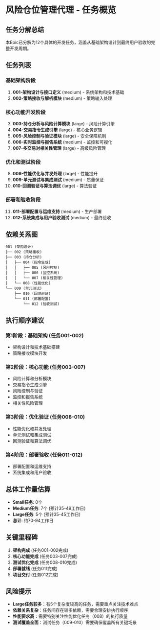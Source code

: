 # 风险仓位管理代理 - 任务概览

## 任务分解总结

本Epic已分解为12个具体的开发任务，涵盖从基础架构设计到最终用户验收的完整开发周期。

## 任务列表

### 基础架构阶段
1. **001-架构设计与接口定义** (medium) - 系统架构和技术基础
2. **002-策略接收与解析模块** (medium) - 策略输入处理

### 核心功能开发阶段
3. **003-持仓分析与风险计算模块** (large) - 风险计算引擎
4. **004-交易指令生成引擎** (large) - 核心业务逻辑
5. **005-风险控制与验证模块** (large) - 安全保障机制
6. **006-实时监控与报告系统** (medium) - 监控和可视化
7. **007-多交易对相关性管理** (large) - 高级风险管理

### 优化和测试阶段
8. **008-性能优化与并发处理** (large) - 性能提升
9. **009-单元测试与集成测试** (medium) - 质量保证
10. **010-回测验证与算法调优** (large) - 算法验证

### 部署和验收阶段
11. **011-部署配置与运维支持** (medium) - 生产部署
12. **012-系统集成与用户验收测试** (medium) - 最终验收

## 依赖关系图

```
001 (架构设计)
├── 002 (策略接收)
├── 003 (持仓分析)
│   ├── 004 (指令生成)
│   │   ├── 005 (风险控制)
│   │   ├── 006 (监控系统)
│   │   └── 007 (相关性管理)
│   └── 008 (性能优化)
└── 009 (单元测试)
    ├── 010 (回测验证)
    └── 011 (部署配置)
        └── 012 (验收测试)
```

## 执行顺序建议

### 第1阶段：基础架构 (任务001-002)
- 架构设计和技术基础搭建
- 策略接收模块开发

### 第2阶段：核心功能 (任务003-007)
- 风险计算和分析模块
- 交易指令生成引擎
- 风险控制与验证
- 监控和报告系统
- 相关性风险管理

### 第3阶段：优化验证 (任务008-010)
- 性能优化和并发处理
- 单元测试和集成测试
- 回测验证和算法调优

### 第4阶段：部署验收 (任务011-012)
- 部署配置和运维支持
- 系统集成和用户验收

## 总体工作量估算

- **Small任务**: 0个
- **Medium任务**: 7个 (预计35-49工作日)
- **Large任务**: 5个 (预计35-45工作日)
- **总计**: 约70-94工作日

## 关键里程碑

1. **架构完成** (任务001-002完成)
2. **核心功能完成** (任务003-007完成)
3. **测试优化完成** (任务008-010完成)
4. **部署就绪** (任务011完成)
5. **项目交付** (任务012完成)

## 风险提示

- **Large任务较多**：有5个复杂度较高的任务，需要重点关注技术难点
- **依赖关系复杂**：任务间存在较多依赖，需要合理安排执行顺序
- **性能要求高**：需要特别关注性能优化任务（008）的执行质量
- **测试覆盖全面**：测试任务（009-010）需要确保覆盖所有关键场景